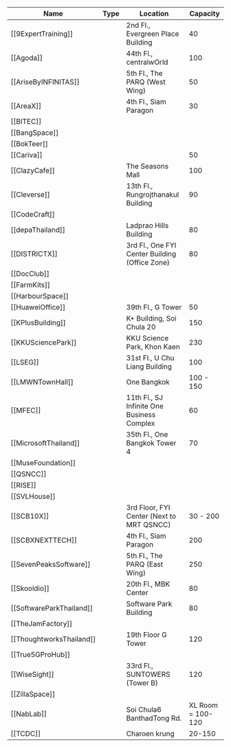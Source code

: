 | Name | Type | Location | Capacity |
| ----- | ----- | ----- | ----- |
| [[9ExpertTraining]] |  | 2nd Fl., Evergreen Place Building | 40 |
| [[Agoda]] |  | 44th Fl., centralwOrld | 100 |
| [[AriseByINFINITAS]] |  | 5th Fl., The PARQ (West Wing) | 50 |
| [[AreaX]] |  | 4th Fl., Siam Paragon | 30 |
| [[BITEC]] |  |  |  | 
| [[BangSpace]] |  |  |  |
| [[BokTeer]] |  |  |  |
| [[Cariva]] |  |  | 50 |
| [[ClazyCafe]] |  | The Seasons Mall | 100 |
| [[Cleverse]] |  | 13th Fl., Rungrojthanakul Building | 90 |
| [[CodeCraft]] |  |  |  |
| [[depaThailand]] |  | Ladprao Hills Building | 80 |
| [[DISTRICTX]] |  | 3rd Fl., One FYI Center Building (Office Zone) | 80 |
| [[DocClub]] |  |  |  |
| [[FarmKits]] |  |  |  |
| [[HarbourSpace]] |  |  |  |
| [[HuaweiOffice]] |  | 39th Fl., G Tower | 50 |
| [[KPlusBuilding]] |  | K+ Building, Soi Chula 20 | 150 |
| [[KKUSciencePark]] |  | KKU Science Park, Khon Kaen | 230 |
| [[LSEG]] |  | 31st Fl., U Chu Liang Building | 100 |
| [[LMWNTownHall]] |  | One Bangkok | 100 - 150 |
| [[MFEC]] |  | 11th Fl., SJ Infinite One Business Complex | 60 |
| [[MicrosoftThailand]] |  | 35th Fl., One Bangkok Tower 4 | 70 |
| [[MuseFoundation]] |  |  |  |
| [[QSNCC]] |  |  |  |
| [[RISE]] |  |  |  |
| [[SVLHouse]] |  |  |  |
| [[SCB10X]] |  | 3rd Floor, FYI Center (Next to MRT QSNCC) | 30 - 200 |
| [[SCBXNEXTTECH]] |  | 4th Fl., Siam Paragon | 200 |
| [[SevenPeaksSoftware]] |  | 5th Fl., The PARQ (East Wing) | 250 |
| [[Skooldio]] |  | 20th Fl., MBK Center | 80 |
| [[SoftwareParkThailand]] |  | Software Park Building | 80 |
| [[TheJamFactory]] |  |  |  |
| [[ThoughtworksThailand]] |   | 19th Floor G Tower | 120 |
| [[True5GProHub]] |  |  |  |
| [[WiseSight]] |  | 33rd Fl., SUNTOWERS (Tower B) | 120 |
| [[ZillaSpace]] |  |  |  |
| [[NabLab]] |  | Soi Chula6 BanthadTong Rd. | XL Room = 100-120 |
| [[TCDC]] |  | Charoen krung | 20-150 |